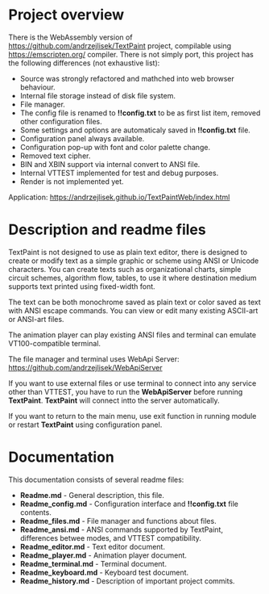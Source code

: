 # Project overview

There is the WebAssembly version of [https://github\.com/andrzejlisek/TextPaint](https://github.com/andrzejlisek/TextPaint "https://github.com/andrzejlisek/TextPaint") project, compilable using [https://emscripten\.org/](https://emscripten.org/ "https://emscripten.org/") compiler\. There is not simply port, this project has the following differences \(not exhaustive list\):


* Source was strongly refactored and mathched into web browser behaviour\.
* Internal file storage instead of disk file system\.
* File manager\.
* The config file is renamed to **\!\!config\.txt** to be as first list item, removed other configuration files\.
* Some settings and options are automaticaly saved in **\!\!config\.txt** file\.
* Configuration panel always available\.
* Configuration pop\-up with font and color palette change\.
* Removed text cipher\.
* BIN and XBIN support via internal convert to ANSI file\.
* Internal VTTEST implemented for test and debug purposes\.
* Render is not implemented yet\.

Application: [https://andrzejlisek\.github\.io/TextPaintWeb/index\.html](https://andrzejlisek.github.io/TextPaintWeb/index.html "https://andrzejlisek.github.io/TextPaintWeb/index.html") 

# Description and readme files

TextPaint is not designed to use as plain text editor, there is designed to create or modify text as a simple graphic or scheme using ANSI or Unicode characters\. You can create texts such as organizational charts, simple circuit schemes, algorithm flow, tables, to use it where destination medium supports text printed using fixed\-width font\.

The text can be both monochrome saved as plain text or color saved as text with ANSI escape commands\. You can view or edit many existing ASCII\-art or ANSI\-art files\.

The animation player can play existing ANSI files and terminal can emulate VT100\-compatible terminal\.

The file manager and terminal uses WebApi Server: [https://github\.com/andrzejlisek/WebApiServer](https://github.com/andrzejlisek/WebApiServer "https://github.com/andrzejlisek/WebApiServer")

If you want to use external files or use terminal to connect into any service other than VTTEST, you have to run the **WebApiServer** before running **TextPaint**\. **TextPaint** will connect intto the server automatically\.

If you want to return to the main menu, use exit function in running module or restart **TextPaint** using configuration panel\.

# Documentation

This documentation consists of several readme files:


* **Readme\.md** \- General description, this file\.
* **Readme\_config\.md** \- Configuration interface and **\!\!config\.txt** file contents\.
* **Readme\_files\.md** \- File manager and functions about files\.
* **Readme\_ansi\.md** \- ANSI commands supported by TextPaint, differences betwee modes, and VTTEST compatibility\.
* **Readme\_editor\.md** \- Text editor document\.
* **Readme\_player\.md** \- Animation player document\.
* **Readme\_terminal\.md** \- Terminal document\.
* **Readme\_keyboard\.md** \- Keyboard test document\.
* **Readme\_history\.md** \- Description of important project commits\.




